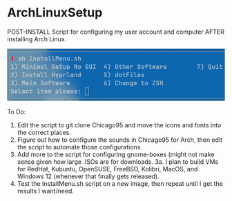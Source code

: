 # ArchLinuxSetup
POST-INSTALL Script for configuring my user account and computer AFTER installing Arch Linux.

![image](https://github.com/marcellofchua/ArchLinuxSetup/blob/main/Screenshot.png)

To Do:
1. Edit the script to git clone Chicago95 and move the icons and fonts into the correct places.
2. Figure out how to configure the sounds in Chicago95 for Arch, then edit the script to automate those configurations.
3. Add more to the script for configuring gnome-boxes (might not make sense given how large .ISOs are for downloads.
  3a. I plan to build VMs for RedHat, Kubuntu, OpenSUSE, FreeBSD, Kolibri, MacOS, and Windows 12 (whenever that finally gets released).
4. Test the InstallMenu.sh script on a new image, then repeat until I get the results I want/need.
